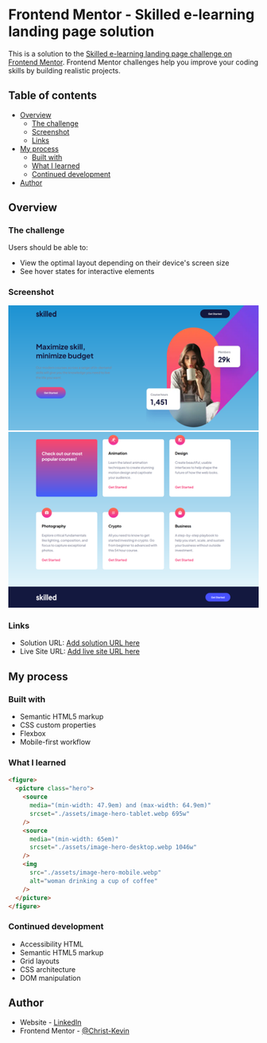 # Frontend Mentor - Skilled e-learning landing page solution

This is a solution to the [Skilled e-learning landing page challenge on Frontend Mentor](https://www.frontendmentor.io/challenges/skilled-elearning-landing-page-S1ObDrZ8q). Frontend Mentor challenges help you improve your coding skills by building realistic projects.

## Table of contents

- [Overview](#overview)
  - [The challenge](#the-challenge)
  - [Screenshot](#screenshot)
  - [Links](#links)
- [My process](#my-process)
  - [Built with](#built-with)
  - [What I learned](#what-i-learned)
  - [Continued development](#continued-development)
- [Author](#author)

## Overview

### The challenge

Users should be able to:

- View the optimal layout depending on their device's screen size
- See hover states for interactive elements

### Screenshot

![](./screenshot1.jpg)
![](./screenshot2.jpg)

### Links

- Solution URL: [Add solution URL here](https://github.com/Christ-Kevin/skilled-elearning-landing-page.git)
- Live Site URL: [Add live site URL here](https://christ-kevin.github.io/skilled-elearning-landing-page/)

## My process

### Built with

- Semantic HTML5 markup
- CSS custom properties
- Flexbox
- Mobile-first workflow

### What I learned

```html
<figure>
  <picture class="hero">
    <source
      media="(min-width: 47.9em) and (max-width: 64.9em)"
      srcset="./assets/image-hero-tablet.webp 695w"
    />
    <source
      media="(min-width: 65em)"
      srcset="./assets/image-hero-desktop.webp 1046w"
    />
    <img
      src="./assets/image-hero-mobile.webp"
      alt="woman drinking a cup of coffee"
    />
  </picture>
</figure>
```

### Continued development

- Accessibility HTML
- Semantic HTML5 markup
- Grid layouts
- CSS architecture
- DOM manipulation

## Author

- Website - [LinkedIn](https://www.linkedin.com/in/christ-k%C3%A9vin-touga-watat-32026712a/)
- Frontend Mentor - [@Christ-Kevin](https://www.frontendmentor.io/profile/Christ-Kevin)

